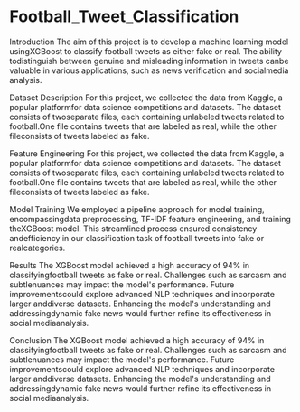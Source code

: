 # Football_Tweet_Classification
Introduction
The aim of this project is to develop a machine learning model usingXGBoost to classify football tweets as either fake or real. The ability todistinguish between genuine and misleading information in tweets canbe valuable in various applications, such as news verification and socialmedia analysis.


Dataset Description
For this project, we collected the data from Kaggle, a popular platformfor data science competitions and datasets. The dataset consists of twoseparate files, each containing unlabeled tweets related to football.One file contains tweets that are labeled as real, while the other fileconsists of tweets labeled as fake.


Feature Engineering
For this project, we collected the data from Kaggle, a popular platformfor data science competitions and datasets. The dataset consists of twoseparate files, each containing unlabeled tweets related to football.One file contains tweets that are labeled as real, while the other fileconsists of tweets labeled as fake.


Model Training
We employed a pipeline approach for model training, encompassingdata preprocessing, TF-IDF feature engineering, and training theXGBoost model. This streamlined process ensured consistency andefficiency in our classification task of football tweets into fake or realcategories.


Results
The XGBoost model achieved a high accuracy of 94% in classifyingfootball tweets as fake or real. Challenges such as sarcasm and subtlenuances may impact the model's performance. Future improvementscould explore advanced NLP techniques and incorporate larger anddiverse datasets. Enhancing the model's understanding and addressingdynamic fake news would further refine its effectiveness in social mediaanalysis.


Conclusion
The XGBoost model achieved a high accuracy of 94% in classifyingfootball tweets as fake or real. Challenges such as sarcasm and subtlenuances may impact the model's performance. Future improvementscould explore advanced NLP techniques and incorporate larger anddiverse datasets. Enhancing the model's understanding and addressingdynamic fake news would further refine its effectiveness in social mediaanalysis.
